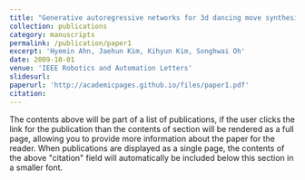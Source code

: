 ```yaml
---
title: "Generative autoregressive networks for 3d dancing move synthesis from music"
collection: publications
category: manuscripts
permalink: /publication/paper1
excerpt: 'Hyemin Ahn, Jaehun Kim, Kihyun Kim, Songhwai Oh'
date: 2009-10-01
venue: 'IEEE Robotics and Automation Letters'
slidesurl: 
paperurl: 'http://academicpages.github.io/files/paper1.pdf'
citation: 
---
```


The contents above will be part of a list of publications, if the user clicks the link for the publication than the contents of section will be rendered as a full page, allowing you to provide more information about the paper for the reader. When publications are displayed as a single page, the contents of the above "citation" field will automatically be included below this section in a smaller font.